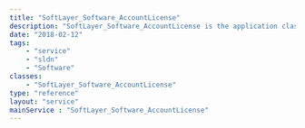 ```yaml
---
title: "SoftLayer_Software_AccountLicense"
description: "SoftLayer_Software_AccountLicense is the application class that handles a special type of Software License.  Most software licenses are licensed to a specific hardware ID or IP address, this is tied to an account. "
date: "2018-02-12"
tags:
    - "service"
    - "sldn"
    - "Software"
classes:
    - "SoftLayer_Software_AccountLicense"
type: "reference"
layout: "service"
mainService : "SoftLayer_Software_AccountLicense"
---
```

